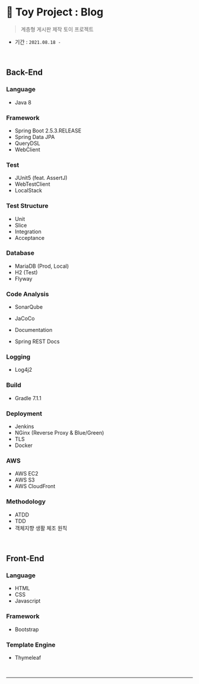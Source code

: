 # 🌱 Toy Project : Blog

> 계층형 게시판 제작 토이 프로젝트

* 기간 : ``2021.08.18 - ``

<br>

## Back-End

### Language

* Java 8

### Framework

* Spring Boot 2.5.3.RELEASE
* Spring Data JPA
* QueryDSL
* WebClient

### Test

* JUnit5 (feat. AssertJ)
* WebTestClient
* LocalStack

### Test Structure

* Unit
* Slice
* Integration
* Acceptance

### Database

* MariaDB (Prod, Local)
* H2 (Test)
* Flyway

### Code Analysis

* SonarQube
* JaCoCo

* Documentation

* Spring REST Docs

### Logging

* Log4j2

### Build

* Gradle 7.1.1

### Deployment

* Jenkins
* NGinx (Reverse Proxy & Blue/Green)
* TLS
* Docker

### AWS

* AWS EC2
* AWS S3
* AWS CloudFront

### Methodology

* ATDD
* TDD
* 객체지향 생활 체조 원칙

<br>

## Front-End

### Language

* HTML
* CSS
* Javascript

### Framework

* Bootstrap

### Template Engine

* Thymeleaf

<br>

---
